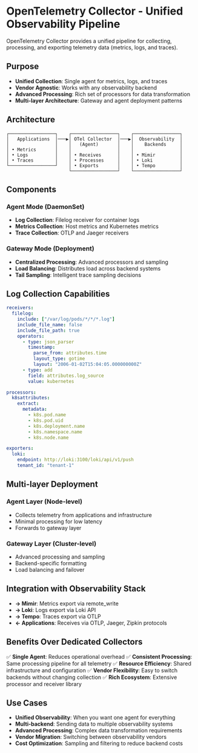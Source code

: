 # OpenTelemetry Collector - Unified Observability Pipeline

OpenTelemetry Collector provides a unified pipeline for collecting, processing, and exporting telemetry data (metrics, logs, and traces).

## Purpose

- **Unified Collection**: Single agent for metrics, logs, and traces
- **Vendor Agnostic**: Works with any observability backend
- **Advanced Processing**: Rich set of processors for data transformation
- **Multi-layer Architecture**: Gateway and agent deployment patterns

## Architecture

```
┌─────────────────┐    ┌─────────────────┐    ┌─────────────────┐
│   Applications  │───▶│ OTel Collector  │───▶│  Observability  │
│                 │    │   (Agent)       │    │    Backends     │
│ • Metrics       │    │                 │    │                 │
│ • Logs          │    │ • Receives      │    │ • Mimir         │
│ • Traces        │    │ • Processes     │    │ • Loki          │
└─────────────────┘    │ • Exports       │    │ • Tempo         │
                       └─────────────────┘    └─────────────────┘
```

## Components

### **Agent Mode (DaemonSet)**

- **Log Collection**: Filelog receiver for container logs
- **Metrics Collection**: Host metrics and Kubernetes metrics
- **Trace Collection**: OTLP and Jaeger receivers

### **Gateway Mode (Deployment)**

- **Centralized Processing**: Advanced processors and sampling
- **Load Balancing**: Distributes load across backend systems
- **Tail Sampling**: Intelligent trace sampling decisions

## Log Collection Capabilities

```yaml
receivers:
  filelog:
    include: ["/var/log/pods/*/*/*.log"]
    include_file_name: false
    include_file_path: true
    operators:
      - type: json_parser
        timestamp:
          parse_from: attributes.time
          layout_type: gotime
          layout: "2006-01-02T15:04:05.000000000Z"
      - type: add
        field: attributes.log_source
        value: kubernetes

processors:
  k8sattributes:
    extract:
      metadata:
        - k8s.pod.name
        - k8s.pod.uid
        - k8s.deployment.name
        - k8s.namespace.name
        - k8s.node.name

exporters:
  loki:
    endpoint: http://loki:3100/loki/api/v1/push
    tenant_id: "tenant-1"
```

## Multi-layer Deployment

### **Agent Layer (Node-level)**

- Collects telemetry from applications and infrastructure
- Minimal processing for low latency
- Forwards to gateway layer

### **Gateway Layer (Cluster-level)**

- Advanced processing and sampling
- Backend-specific formatting
- Load balancing and failover

## Integration with Observability Stack

- **→ Mimir**: Metrics export via remote_write
- **→ Loki**: Logs export via Loki API
- **→ Tempo**: Traces export via OTLP
- **← Applications**: Receives via OTLP, Jaeger, Zipkin protocols

## Benefits Over Dedicated Collectors

✅ **Single Agent**: Reduces operational overhead
✅ **Consistent Processing**: Same processing pipeline for all telemetry
✅ **Resource Efficiency**: Shared infrastructure and configuration
✅ **Vendor Flexibility**: Easy to switch backends without changing collection
✅ **Rich Ecosystem**: Extensive processor and receiver library

## Use Cases

- **Unified Observability**: When you want one agent for everything
- **Multi-backend**: Sending data to multiple observability systems
- **Advanced Processing**: Complex data transformation requirements
- **Vendor Migration**: Switching between observability vendors
- **Cost Optimization**: Sampling and filtering to reduce backend costs
